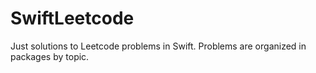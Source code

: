 # SwiftLeetcode

Just solutions to Leetcode problems in Swift. Problems are organized in packages by topic.
